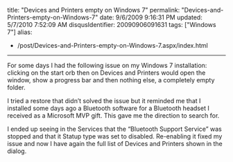 title: "Devices and Printers empty on Windows 7"
permalink: "Devices-and-Printers-empty-on-Windows-7"
date: 9/6/2009 9:16:31 PM
updated: 5/7/2010 7:52:09 AM
disqusIdentifier: 20090906091631
tags: ["Windows 7"]
alias:
 - /post/Devices-and-Printers-empty-on-Windows-7.aspx/index.html
---
For some days I had the following issue on my Windows 7 installation: clicking on the start orb then on Devices and Printers would open the window, show a progress bar and then nothing else, a completely empty folder.

I tried a restore that didn’t solved the issue but it reminded me that I installed some days ago a Bluetooth software for a Bluetooth headset I received as a Microsoft MVP gift. This gave me the direction to search for.
<!-- more -->

I ended up seeing in the Services that the “Bluetooth Support Service” was stopped and that it Statup type was set to disabled. Re-enabling it fixed my issue and now I have again the full list of Devices and Printers shown in the dialog.

